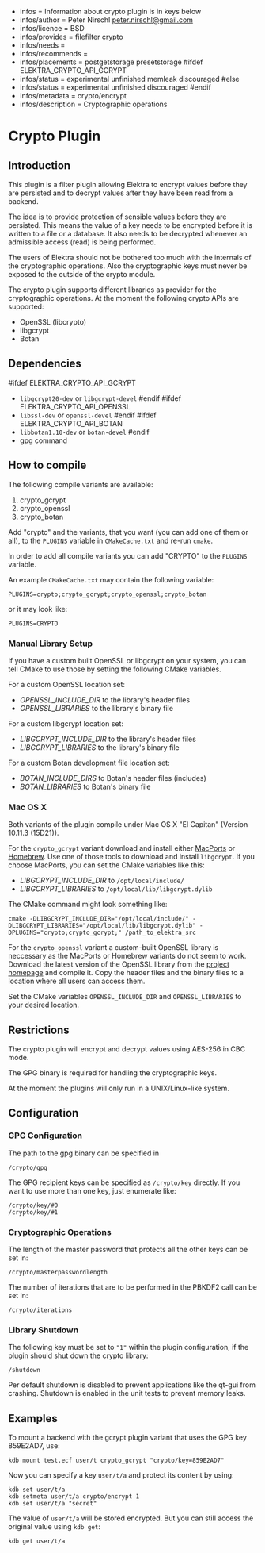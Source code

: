 - infos = Information about crypto plugin is in keys below
- infos/author = Peter Nirschl <peter.nirschl@gmail.com>
- infos/licence = BSD
- infos/provides = filefilter crypto
- infos/needs =
- infos/recommends =
- infos/placements = postgetstorage presetstorage
#ifdef ELEKTRA_CRYPTO_API_GCRYPT
- infos/status = experimental unfinished memleak discouraged
#else
- infos/status = experimental unfinished discouraged
#endif
- infos/metadata = crypto/encrypt
- infos/description = Cryptographic operations

# Crypto Plugin #

## Introduction ##

This plugin is a filter plugin allowing Elektra to encrypt values before they are
persisted and to decrypt values after they have been read from a backend.

The idea is to provide protection of sensible values before they are persisted.
This means the value of a key needs to be encrypted before it is written to a file or a database.
It also needs to be decrypted whenever an admissible access (read) is being performed.

The users of Elektra should not be bothered too much with the internals of the cryptographic operations.
Also the cryptographic keys must never be exposed to the outside of the crypto module.

The crypto plugin supports different libraries as provider for the cryptographic operations.
At the moment the following crypto APIs are supported:

- OpenSSL (libcrypto)
- libgcrypt
- Botan

## Dependencies ##

#ifdef ELEKTRA_CRYPTO_API_GCRYPT
- `libgcrypt20-dev` or `libgcrypt-devel`
#endif
#ifdef ELEKTRA_CRYPTO_API_OPENSSL
- `libssl-dev` or `openssl-devel`
#endif
#ifdef ELEKTRA_CRYPTO_API_BOTAN
- `libbotan1.10-dev` or `botan-devel`
#endif
- gpg command

## How to compile ##

The following compile variants are available:

1. crypto_gcrypt
2. crypto_openssl
3. crypto_botan

Add "crypto" and the variants, that you want (you can add one of them or all), to the `PLUGINS` variable in `CMakeCache.txt` and re-run `cmake`.

In order to add all compile variants you can add "CRYPTO" to the `PLUGINS` variable.

An example `CMakeCache.txt` may contain the following variable:

    PLUGINS=crypto;crypto_gcrypt;crypto_openssl;crypto_botan

or it may look like:

    PLUGINS=CRYPTO

### Manual Library Setup ###

If you have a custom built OpenSSL or libgcrypt on your system, you can tell CMake to use those by setting the following CMake variables.

For a custom OpenSSL location set:

- *OPENSSL_INCLUDE_DIR* to the library's header files
- *OPENSSL_LIBRARIES* to the library's binary file

For a custom libgcrypt location set:

- *LIBGCRYPT_INCLUDE_DIR* to the library's header files
- *LIBGCRYPT_LIBRARIES* to the library's binary file

For a custom Botan development file location set:

- *BOTAN_INCLUDE_DIRS* to Botan's header files (includes)
- *BOTAN_LIBRARIES* to Botan's binary file

### Mac OS X ###

Both variants of the plugin compile under Mac OS X "El Capitan" (Version 10.11.3 (15D21)).

For the `crypto_gcrypt` variant download and install either [MacPorts](https://www.macports.org/) or [Homebrew](http://brew.sh/).
Use one of those tools to download and install `libgcrypt`. If you choose MacPorts, you can set the CMake variables like this:

- *LIBGCRYPT_INCLUDE_DIR* to `/opt/local/include/`
- *LIBGCRYPT_LIBRARIES* to `/opt/local/lib/libgcrypt.dylib`

The CMake command might look something like:

	cmake -DLIBGCRYPT_INCLUDE_DIR="/opt/local/include/" -DLIBGCRYPT_LIBRARIES="/opt/local/lib/libgcrypt.dylib" -DPLUGINS="crypto;crypto_gcrypt;" /path_to_elektra_src

For the `crypto_openssl` variant a custom-built OpenSSL library is neccessary as the MacPorts or Homebrew variants do not seem to work.
Download the latest version of the OpenSSL library from the [project homepage](https://www.openssl.org/source/) and compile it.
Copy the header files and the binary files to a location where all users can access them.

Set the CMake variables `OPENSSL_INCLUDE_DIR` and `OPENSSL_LIBRARIES` to your desired location.

## Restrictions ##

The crypto plugin will encrypt and decrypt values using AES-256 in CBC mode.

The GPG binary is required for handling the cryptographic keys.

At the moment the plugins will only run in a UNIX/Linux-like system.

## Configuration ##

### GPG Configuration ###

The path to the gpg binary can be specified in

	/crypto/gpg

The GPG recipient keys can be specified as `/crypto/key` directly.
If you want to use more than one key, just enumerate like:

	/crypto/key/#0
	/crypto/key/#1

### Cryptographic Operations ###

The length of the master password that protects all the other keys can be set in:

	/crypto/masterpasswordlength

The number of iterations that are to be performed in the PBKDF2 call can be set in:

	/crypto/iterations

### Library Shutdown ###

The following key must be set to `"1"` within the plugin configuration,
if the plugin should shut down the crypto library:

	/shutdown

Per default shutdown is disabled to prevent applications like the qt-gui from crashing.
Shutdown is enabled in the unit tests to prevent memory leaks.

## Examples ##

To mount a backend with the gcrypt plugin variant that uses the GPG key 859E2AD7, use:

	kdb mount test.ecf user/t crypto_gcrypt "crypto/key=859E2AD7"

Now you can specify a key `user/t/a` and protect its content by using:

	kdb set user/t/a
	kdb setmeta user/t/a crypto/encrypt 1
	kdb set user/t/a "secret"

The value of `user/t/a` will be stored encrypted.
But you can still access the original value using `kdb get`:

	kdb get user/t/a

